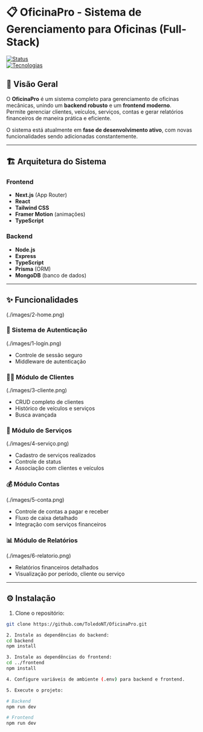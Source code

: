 # 📋 OficinaPro - Sistema de Gerenciamento para Oficinas (Full-Stack)

[![Status](https://img.shields.io/badge/status-em%20desenvolvimento-yellow)](https://github.com/seuusuario/OficinaPro)  
[![Tecnologias](https://img.shields.io/badge/tecnologias-Next.js%20|%20Node.js%20|%20React-blue)](https://github.com/seuusuario/OficinaPro)

## 🚀 Visão Geral

O **OficinaPro** é um sistema completo para gerenciamento de oficinas mecânicas, unindo um **backend robusto** e um **frontend moderno**.  
Permite gerenciar clientes, veículos, serviços, contas e gerar relatórios financeiros de maneira prática e eficiente.

O sistema está atualmente em **fase de desenvolvimento ativo**, com novas funcionalidades sendo adicionadas constantemente.

---

## 🏗️ Arquitetura do Sistema

### Frontend
- **Next.js** (App Router)  
- **React**  
- **Tailwind CSS**  
- **Framer Motion** (animações)  
- **TypeScript**

### Backend
- **Node.js**  
- **Express**  
- **TypeScript**  
- **Prisma** (ORM)  
- **MongoDB** (banco de dados)

---

## ✨ Funcionalidades
(./images/2-home.png)


### 🔑 Sistema de Autenticação 
(./images/1-login.png)
- Controle de sessão seguro  
- Middleware de autenticação  

### 🧑‍🔧 Módulo de Clientes
  (./images/3-cliente.png)
- CRUD completo de clientes  
- Histórico de veículos e serviços  
- Busca avançada  

### 🔧 Módulo de Serviços
  (./images/4-serviço.png)
- Cadastro de serviços realizados  
- Controle de status  
- Associação com clientes e veículos  

### 💰 Módulo Contas
  (./images/5-conta.png)
- Controle de contas a pagar e receber  
- Fluxo de caixa detalhado  
- Integração com serviços financeiros  

### 📊 Módulo de Relatórios
  (./images/6-relatorio.png)

- Relatórios financeiros detalhados  
- Visualização por período, cliente ou serviço  

---

## ⚙️ Instalação

1. Clone o repositório:
```bash
git clone https://github.com/ToledoNT/OficinaPro.git

2. Instale as dependências do backend:
cd backend
npm install

3. Instale as dependências do frontend:
cd ../frontend
npm install

4. Configure variáveis de ambiente (.env) para backend e frontend.

5. Execute o projeto:

# Backend
npm run dev

# Frontend
npm run dev
